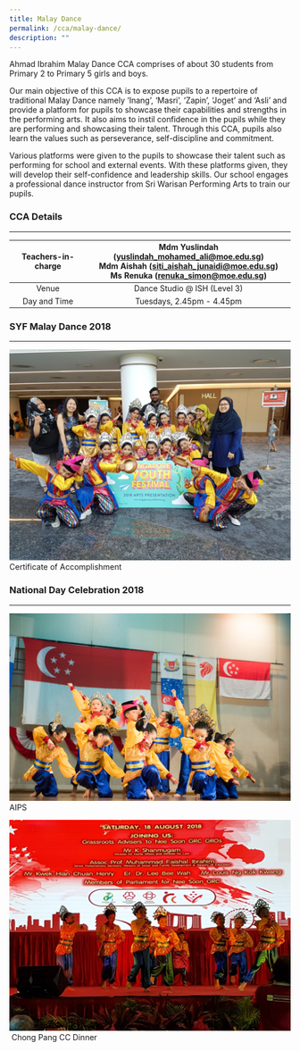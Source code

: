 ```yaml
---
title: Malay Dance
permalink: /cca/malay-dance/
description: ""
---
```

Ahmad Ibrahim Malay Dance CCA comprises of about 30 students from Primary 2 to Primary 5 girls and boys.

  

Our main objective of this CCA is to expose pupils to a repertoire of traditional Malay Dance namely ‘Inang’, ‘Masri’, ‘Zapin’, ‘Joget’ and ‘Asli’ and provide a platform for pupils to showcase their capabilities and strengths in the performing arts. It also aims to instil confidence in the pupils while they are performing and showcasing their talent. Through this CCA, pupils also learn the values such as perseverance, self-discipline and commitment.

  

Various platforms were given to the pupils to showcase their talent such as performing for school and external events. With these platforms given, they will develop their self-confidence and leadership skills. Our school engages a professional dance instructor from Sri Warisan Performing Arts to train our pupils.

### CCA Details
-----------

  

| Teachers-in-charge  | Mdm Yuslindah (yuslindah_mohamed_ali@moe.edu.sg) <br>Mdm Aishah (siti_aishah_junaidi@moe.edu.sg) <br> Ms Renuka (renuka_simon@moe.edu.sg) | 
|:---:|:---:|
| Venue | Dance Studio @ ISH (Level 3) |
| Day and Time | Tuesdays, 2.45pm - 4.45pm |

  

### SYF Malay Dance 2018
--------------------

![Malay Dance SYF 2018](/images/Malay%20Dance%20SYF18.jpeg)
Certificate of Accomplishment

### National Day Celebration 2018
-----------------------------

![NDP @ AIPS](/images/Malay%20Dance%20NDP%202018.jpg)
AIPS


![Malay Dance ChongPang National Day Dinner 2018](/images/Malay%20Dance%20ChongPang%20National%20Day%20Dinner%202018.jpeg)
&nbsp;Chong Pang CC Dinner
